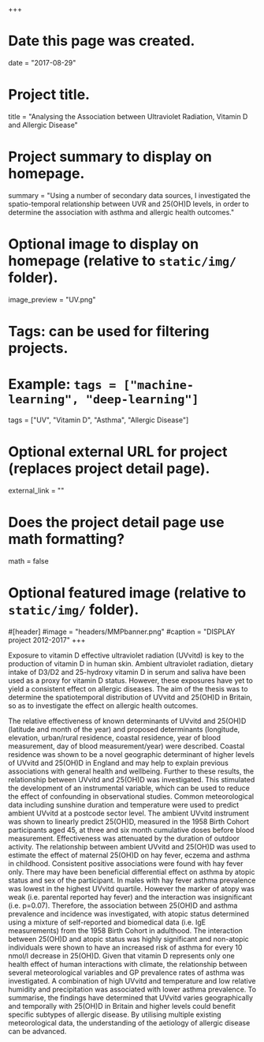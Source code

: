 +++
# Date this page was created.
date = "2017-08-29"
  
# Project title.
title = "Analysing the Association between Ultraviolet Radiation, Vitamin D and Allergic Disease"
  
# Project summary to display on homepage.
summary = "Using a number of secondary data sources, I investigated the spatio-temporal relationship between UVR and 25(OH)D levels, in order to determine the association with asthma and allergic health outcomes."
  
# Optional image to display on homepage (relative to `static/img/` folder).
image_preview = "UV.png"
  
# Tags: can be used for filtering projects.
# Example: `tags = ["machine-learning", "deep-learning"]`
tags = ["UV", "Vitamin D", "Asthma", "Allergic Disease"]
  
# Optional external URL for project (replaces project detail page).
external_link = ""
  
# Does the project detail page use math formatting?
math = false
  
# Optional featured image (relative to `static/img/` folder).
#[header]
#image = "headers/MMPbanner.png"
#caption = "DISPLAY project 2012-2017"
+++

Exposure to vitamin D effective ultraviolet radiation (UVvitd) is key to the
production of vitamin D in human skin. Ambient ultraviolet radiation, dietary intake
of D3/D2 and 25-hydroxy vitamin D in serum and saliva have been used as a proxy
for vitamin D status. However, these exposures have yet to yield a consistent
effect on allergic diseases. The aim of the thesis was to determine the spatiotemporal
distribution of UVvitd and 25(OH)D in Britain, so as to investigate the
effect on allergic health outcomes.

The relative effectiveness of known determinants of UVvitd and 25(OH)D
(latitude and month of the year) and proposed determinants (longitude, elevation,
urban/rural residence, coastal residence, year of blood measurement, day of
blood measurement/year) were described. Coastal residence was shown to
be a novel geographic determinant of higher levels of UVvitd and 25(OH)D in
England and may help to explain previous associations with general health and
wellbeing. Further to these results, the relationship between UVvitd and 25(OH)D
was investigated. This stimulated the development of an instrumental variable,
which can be used to reduce the effect of confounding in observational studies.
Common meteorological data including sunshine duration and temperature were
used to predict ambient UVvitd at a postcode sector level. The ambient UVvitd
instrument was shown to linearly predict 25(OH)D, measured in the 1958 Birth
Cohort participants aged 45, at three and six month cumulative doses before
blood measurement. Effectiveness was attenuated by the duration of outdoor
activity. The relationship between ambient UVvitd and 25(OH)D was used to
estimate the effect of maternal 25(OH)D on hay fever, eczema and asthma in
childhood. Consistent positive associations were found with hay fever only. There
may have been beneficial differential effect on asthma by atopic status and sex
of the participant. In males with hay fever asthma prevalence was lowest in the
highest UVvitd quartile. However the marker of atopy was weak (i.e. parental
reported hay fever) and the interaction was insignificant (i.e. p=0.07). Therefore,
the association between 25(OH)D and asthma prevalence and incidence was
investigated, with atopic status determined using a mixture of self-reported and
biomedical data (i.e. IgE measurements) from the 1958 Birth Cohort in adulthood.
The interaction between 25(OH)D and atopic status was highly significant and non-atopic individuals were shown to have an increased risk of asthma for
every 10 nmol/l decrease in 25(OH)D. Given that vitamin D represents only one
health effect of human interactions with climate, the relationship between several
meteorological variables and GP prevalence rates of asthma was investigated.
A combination of high UVvitd and temperature and low relative humidity and
precipitation was associated with lower asthma prevalence.
To summarise, the findings have determined that UVvitd varies geographically
and temporally with 25(OH)D in Britain and higher levels could benefit specific
subtypes of allergic disease. By utilising multiple existing meteorological data,
the understanding of the aetiology of allergic disease can be advanced.